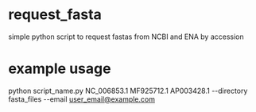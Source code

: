 # request_fasta
simple python script to request fastas from NCBI and ENA by accession
# example usage
python script_name.py NC_006853.1 MF925712.1 AP003428.1 --directory fasta_files --email user_email@example.com
